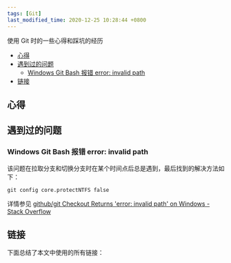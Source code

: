 ```yaml
---
tags: [Git]
last_modified_time: 2020-12-25 10:28:44 +0800
---
```


使用 Git 时的一些心得和踩坑的经历

<p id="markdown-toc"></p>
<!-- vim-markdown-toc GFM -->

* [心得](#心得)
* [遇到过的问题](#遇到过的问题)
  * [Windows Git Bash 报错 error: invalid path](#windows-git-bash-报错-error-invalid-path)
* [链接](#链接)

<!-- vim-markdown-toc -->
## 心得


## 遇到过的问题
### Windows Git Bash 报错 error: invalid path
该问题在拉取分支和切换分支时在某个时间点后总是遇到，最后找到的解决方法如下：
```
git config core.protectNTFS false
```

详情参见 [github/git Checkout Returns 'error: invalid path' on Windows - Stack Overflow](https://stackoverflow.com/questions/63727594/github-git-checkout-returns-error-invalid-path-on-windows)

## 链接
下面总结了本文中使用的所有链接：

<!-- link start -->

<!-- link end -->


